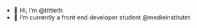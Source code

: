 - 👋 Hi, I’m @tittieth
- 🌱 I’m currently a front end developer student @medieinstitutet

<!---
tittieth/tittieth is a ✨ special ✨ repository because its `README.md` (this file) appears on your GitHub profile.
You can click the Preview link to take a look at your changes.
--->
